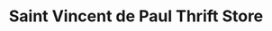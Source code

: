 ---
title: "Saint Vincent de Paul Thrift Store"
url: /wausau/saint-vincent-de-paul-thrift-store/
shop: Gebrauchtwaren
---